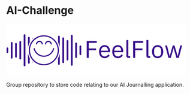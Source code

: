 # AI-Challenge
![FeelFlow Logo](https://github.com/ibeaglehole/AI-Challenge/blob/main/FeelFlow.png)

Group repository to store code relating to our AI Journalling application.
